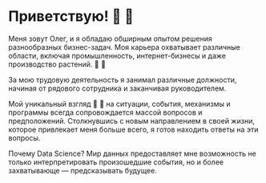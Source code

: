# Приветствую! 	👋 :wave:

Меня зовут Олег, и я обладаю обширным опытом решения разнообразных бизнес-задач. Моя карьера охватывает различные области, включая 
промышленность, интернет-бизнесы и даже производство растений. 🌼 :blossom:

За мою трудовую деятельность я занимал различные должности, начиная от рядового сотрудника и заканчивая руководителем.

Мой уникальный взгляд 👀 :eyes: на ситуации, события, механизмы и программы всегда сопровождается массой вопросов и предположений. 
Столкнувшись с новым направлением в своей жизни, которое привлекает меня больше всего, я готов находить ответы на эти вопросы.

Почему Data Science?
Мир данных предоставляет мне возможность не только интерпретировать произошедшие события, но и более захватывающе — предсказывать будущее. 

